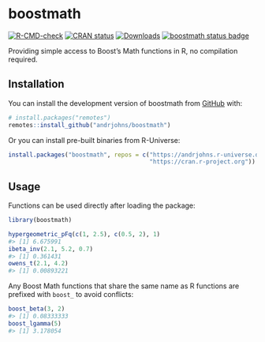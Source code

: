 
<!-- README.md is generated from README.Rmd. Please edit that file -->

# boostmath

<!-- badges: start -->

[![R-CMD-check](https://github.com/andrjohns/boostmath/actions/workflows/R-CMD-check.yaml/badge.svg)](https://github.com/andrjohns/boostmath/actions/workflows/R-CMD-check.yaml)
[![CRAN
status](https://www.r-pkg.org/badges/version/boostmath)](https://CRAN.R-project.org/package=boostmath)
[![Downloads](https://cranlogs.r-pkg.org/badges/boostmath?color=blue)](https://CRAN.R-project.org/package=boostmath)
[![boostmath status
badge](https://andrjohns.r-universe.dev/badges/boostmath)](https://andrjohns.r-universe.dev/boostmath)
<!-- badges: end -->

Providing simple access to Boost’s Math functions in R, no compilation
required.

## Installation

You can install the development version of boostmath from
[GitHub](https://github.com/) with:

``` r
# install.packages("remotes")
remotes::install_github("andrjohns/boostmath")
```

Or you can install pre-built binaries from R-Universe:

``` r
install.packages("boostmath", repos = c("https://andrjohns.r-universe.dev",
                                        "https://cran.r-project.org"))
```

## Usage

Functions can be used directly after loading the package:

``` r
library(boostmath)

hypergeometric_pFq(c(1, 2.5), c(0.5, 2), 1)
#> [1] 6.675991
ibeta_inv(2.1, 5.2, 0.7)
#> [1] 0.361431
owens_t(2.1, 4.2)
#> [1] 0.00893221
```

Any Boost Math functions that share the same name as R functions are
prefixed with `boost_` to avoid conflicts:

``` r
boost_beta(3, 2)
#> [1] 0.08333333
boost_lgamma(5)
#> [1] 3.178054
```
